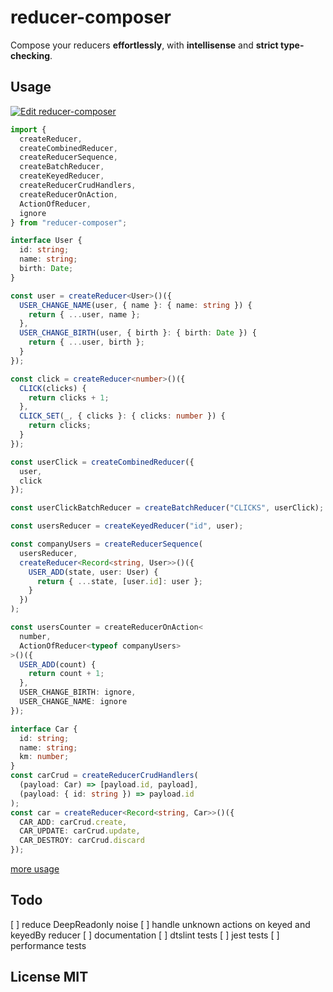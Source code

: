 # reducer-composer

Compose your reducers **effortlessly**, with **intellisense** and **strict type-checking**.

## Usage

[![Edit reducer-composer](https://codesandbox.io/static/img/play-codesandbox.svg)](https://codesandbox.io/s/52zq6r02ln?hidenavigation=1&view=editor)

```typescript
import {
  createReducer,
  createCombinedReducer,
  createReducerSequence,
  createBatchReducer,
  createKeyedReducer,
  createReducerCrudHandlers,
  createReducerOnAction,
  ActionOfReducer,
  ignore
} from "reducer-composer";

interface User {
  id: string;
  name: string;
  birth: Date;
}

const user = createReducer<User>()({
  USER_CHANGE_NAME(user, { name }: { name: string }) {
    return { ...user, name };
  },
  USER_CHANGE_BIRTH(user, { birth }: { birth: Date }) {
    return { ...user, birth };
  }
});

const click = createReducer<number>()({
  CLICK(clicks) {
    return clicks + 1;
  },
  CLICK_SET(_, { clicks }: { clicks: number }) {
    return clicks;
  }
});

const userClick = createCombinedReducer({
  user,
  click
});

const userClickBatchReducer = createBatchReducer("CLICKS", userClick);

const usersReducer = createKeyedReducer("id", user);

const companyUsers = createReducerSequence(
  usersReducer,
  createReducer<Record<string, User>>()({
    USER_ADD(state, user: User) {
      return { ...state, [user.id]: user };
    }
  })
);

const usersCounter = createReducerOnAction<
  number,
  ActionOfReducer<typeof companyUsers>
>()({
  USER_ADD(count) {
    return count + 1;
  },
  USER_CHANGE_BIRTH: ignore,
  USER_CHANGE_NAME: ignore
});

interface Car {
  id: string;
  name: string;
  km: number;
}
const carCrud = createReducerCrudHandlers(
  (payload: Car) => [payload.id, payload],
  (payload: { id: string }) => payload.id
);
const car = createReducer<Record<string, Car>>()({
  CAR_ADD: carCrud.create,
  CAR_UPDATE: carCrud.update,
  CAR_DESTROY: carCrud.discard
});
```

[more usage](src/usage.ts)

## Todo

[ ] reduce DeepReadonly noise
[ ] handle unknown actions on keyed and keyedBy reducer
[ ] documentation
[ ] dtslint tests
[ ] jest tests
[ ] performance tests

## License MIT
